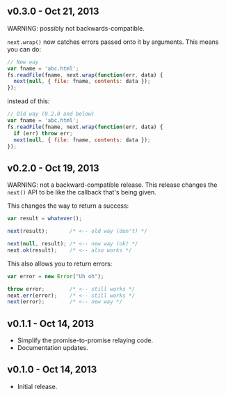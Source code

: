 ## v0.3.0 - Oct 21, 2013

WARNING: possibly not backwards-compatible.

`next.wrap()` now catches errors passed onto it by arguments. This means you can 
do:

~~~ js
// New way
var fname = 'abc.html';
fs.readFile(fname, next.wrap(function(err, data) {
  next(null, { file: fname, contents: data });
});
~~~

instead of this:

~~~ js
// Old way (0.2.0 and below)
var fname = 'abc.html';
fs.readFile(fname, next.wrap(function(err, data) {
  if (err) throw err;
  next(null, { file: fname, contents: data });
});
~~~

## v0.2.0 - Oct 19, 2013

WARNING: not a backward-compatible release. This release changes the `next()`
API to be like the callback that's being given.

This changes the way to return a success:

~~~ js
var result = whatever();

next(result);       /* <-- old way (don't) */

next(null, result); /* <-- new way (ok) */
next.ok(result);    /* <-- also works */
~~~

This also allows you to return errors:

~~~ js
var error = new Error("Uh oh");

throw error;        /* <-- still works */
next.err(error);    /* <-- still works */
next(error);        /* <-- new way */
~~~

## v0.1.1 - Oct 14, 2013

 * Simplify the promise-to-promise relaying code.
 * Documentation updates.

## v0.1.0 - Oct 14, 2013

 * Initial release.
